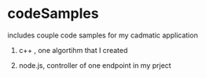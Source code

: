 # codeSamples
includes couple code samples for my cadmatic application

1. c++ , one algortihm that I created

2. node.js, controller of one endpoint in my prject
